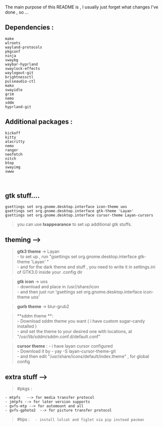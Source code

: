 The main purpose of this README is , I usually just forget what changes I've done , so ... 


## Dependencies :

```
make   
wlroots   
wayland-protocols   
pkgconf    
ninja   
swaybg    
waybar-hyprland   
swaylock-effects   
waylogout-git   
brightnessctl  
pulseaudio-ctl  
mako  
swayidle    
grim 
nemo   
sddm
hyprland-git 
```
## Additional packages :
	kickoff  
	kitty  
	alacritty  
	nemo  
	ranger  
	neofetch  
	nitch  
	btop  
	swayimg 
	swww 
		

<br>

## gtk stuff....  

	gsettings set org.gnome.desktop.interface icon-theme uos  
	gsettings set org.gnome.desktop.interface gtk-theme 'Layan'  
	gsettings set org.gnome.desktop.interface cursor-theme Layan-cursors  
> you can use **lxappearance** to set up additional gtk stuffs. 	

## theming -->
  
> **gtk3 theme** -> Layan  
	- to set up , run "gsettings set org.gnome.desktop.interface gtk-theme 'Layan' "   
	- and for the dark theme and stuff , you need to write it in settings.ini of GTK3.0          inside your .config dir   
  
> **gtk icon** -> uos  
	- download and place in /usr//share/icon   
	- and then just run 'gsettings set org.gnome.desktop.interface icon-theme uos'   
  
> **gurb theme** -> blur-grub2    
  
> **sddm theme **:  
	- Download sddm theme you want ( i have custom sugar-candy installed )   
	- and set the theme to your desired one with locations, at "/usr/lib/sddm/sddm.conf.d/default.conf"   
  
> **cursor theme** :
	- i have layan cursor configured  
	- Download it by - yay -S layan-cursor-theme-git  
	- and then edit "/usr/share/icons/default/index.theme" , for global config  




## extra stuff -->  
    
> #pkgs :  
	
	- mtpfs   --> for media transfer protocol  
	- jmtpfs --> for later version supports  
	- gvfs-mtp --> for automount and all  
	- gvfs-gphoto2  --> for picture transfer protocol  



> #tips :
	```  
	- install lolcat and figlet via pip instead pacman  
        ```
	
